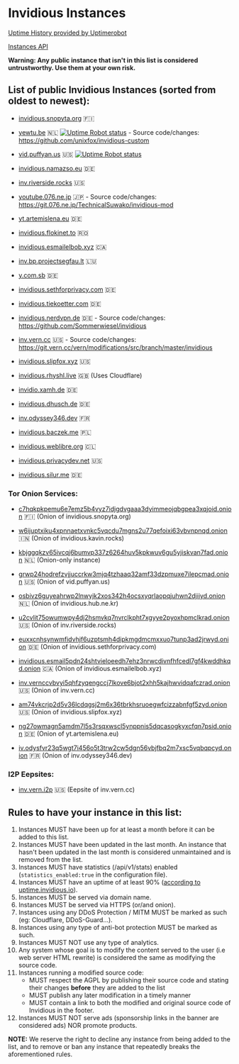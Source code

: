 # Invidious Instances

[Uptime History provided by Uptimerobot](https://stats.uptimerobot.com/89VnzSKAn)

[Instances API](https://api.invidious.io/)

**Warning: Any public instance that isn't in this list is considered untrustworthy. Use them at your own risk.**

## List of public Invidious Instances (sorted from oldest to newest):

* [invidious.snopyta.org](https://invidious.snopyta.org) 🇫🇮

* [yewtu.be](https://yewtu.be) 🇳🇱 [![Uptime Robot status](https://img.shields.io/uptimerobot/status/m783898765-2a4efa67aa8d1c7be6b1dd9d)](https://uptime.invidious.io/784257752) - Source code/changes: https://github.com/unixfox/invidious-custom

* [vid.puffyan.us](https://vid.puffyan.us) 🇺🇸 [![Uptime Robot status](https://img.shields.io/uptimerobot/status/m786947233-1131c3f67b9a20621b1926d3?style=plastic)](https://stats.uptimerobot.com/n7A08HGVl6/786947233)

* [invidious.namazso.eu](https://invidious.namazso.eu) 🇩🇪

* [inv.riverside.rocks](https://inv.riverside.rocks) 🇺🇸

* [youtube.076.ne.jp](https://youtube.076.ne.jp) 🇯🇵 - Source code/changes: https://git.076.ne.jp/TechnicalSuwako/invidious-mod

* [yt.artemislena.eu](https://yt.artemislena.eu) 🇩🇪

* [invidious.flokinet.to](https://invidious.flokinet.to) 🇷🇴

* [invidious.esmailelbob.xyz](https://invidious.esmailelbob.xyz) 🇨🇦

* [inv.bp.projectsegfau.lt](https://inv.bp.projectsegfau.lt) 🇱🇺

* [y.com.sb](https://y.com.sb) 🇩🇪

* [invidious.sethforprivacy.com](https://invidious.sethforprivacy.com) 🇩🇪

* [invidious.tiekoetter.com](https://invidious.tiekoetter.com) 🇩🇪

* [invidious.nerdvpn.de](https://invidious.nerdvpn.de) 🇩🇪 - Source code/changes: https://github.com/Sommerwiesel/invidious

* [inv.vern.cc](https://inv.vern.cc) 🇺🇸 - Source code/changes: https://git.vern.cc/vern/modifications/src/branch/master/invidious

* [invidious.slipfox.xyz](https://invidious.slipfox.xyz) 🇺🇸

* [invidious.rhyshl.live](https://invidious.rhyshl.live) 🇬🇧 (Uses Cloudflare)

* [invidio.xamh.de](https://invidio.xamh.de) 🇩🇪

* [invidious.dhusch.de](https://invidious.dhusch.de) 🇩🇪

* [inv.odyssey346.dev](https://inv.odyssey346.dev) 🇫🇷

* [invidious.baczek.me](https://invidious.baczek.me) 🇵🇱

* [invidious.weblibre.org](https://invidious.weblibre.org) 🇨🇱

* [invidious.privacydev.net](https://invidious.privacydev.net) 🇺🇸

* [invidious.silur.me](https://invidious.silur.me) 🇩🇪

### Tor Onion Services:
* [c7hqkpkpemu6e7emz5b4vyz7idjgdvgaaa3dyimmeojqbgpea3xqjoid.onion](http://c7hqkpkpemu6e7emz5b4vyz7idjgdvgaaa3dyimmeojqbgpea3xqjoid.onion) 🇫🇮 (Onion of invidious.snopyta.org)

* [w6ijuptxiku4xpnnaetxvnkc5vqcdu7mgns2u77qefoixi63vbvnpnqd.onion](http://w6ijuptxiku4xpnnaetxvnkc5vqcdu7mgns2u77qefoixi63vbvnpnqd.onion) 🇮🇳 (Onion of invidious.kavin.rocks)

* [kbjggqkzv65ivcqj6bumvp337z6264huv5kpkwuv6gu5yjiskvan7fad.onion](http://kbjggqkzv65ivcqj6bumvp337z6264huv5kpkwuv6gu5yjiskvan7fad.onion) 🇳🇱 (Onion-only instance)

* [grwp24hodrefzvjjuccrkw3mjq4tzhaaq32amf33dzpmuxe7ilepcmad.onion](http://grwp24hodrefzvjjuccrkw3mjq4tzhaaq32amf33dzpmuxe7ilepcmad.onion) 🇺🇸 (Onion of vid.puffyan.us)

* [osbivz6guyeahrwp2lnwyjk2xos342h4ocsxyqrlaopqjuhwn2djiiyd.onion](http://osbivz6guyeahrwp2lnwyjk2xos342h4ocsxyqrlaopqjuhwn2djiiyd.onion) 🇳🇱 (Onion of invidious.hub.ne.kr)

*  [u2cvlit75owumwpy4dj2hsmvkq7nvrclkpht7xgyye2pyoxhpmclkrad.onion](http://u2cvlit75owumwpy4dj2hsmvkq7nvrclkpht7xgyye2pyoxhpmclkrad.onion) 🇺🇸 (Onion of inv.riverside.rocks)

* [euxxcnhsynwmfidvhjf6uzptsmh4dipkmgdmcmxxuo7tunp3ad2jrwyd.onion](http://euxxcnhsynwmfidvhjf6uzptsmh4dipkmgdmcmxxuo7tunp3ad2jrwyd.onion/) 🇩🇪 (Onion of invidious.sethforprivacy.com)

* [invidious.esmail5pdn24shtvieloeedh7ehz3nrwcdivnfhfcedl7gf4kwddhkqd.onion](http://invidious.esmail5pdn24shtvieloeedh7ehz3nrwcdivnfhfcedl7gf4kwddhkqd.onion) 🇨🇦 (Onion of invidious.esmailelbob.xyz)

* [inv.vernccvbvyi5qhfzyqengccj7lkove6bjot2xhh5kajhwvidqafczrad.onion](http://inv.vernccvbvyi5qhfzyqengccj7lkove6bjot2xhh5kajhwvidqafczrad.onion/) 🇺🇸 (Onion of inv.vern.cc)

* [am74vkcrjp2d5v36lcdqgsj2m6x36tbrkhsruoegwfcizzabnfgf5zyd.onion](http://am74vkcrjp2d5v36lcdqgsj2m6x36tbrkhsruoegwfcizzabnfgf5zyd.onion) 🇺🇸 (Onion of invidious.slipfox.xyz)

* [ng27owmagn5amdm7l5s3rsqxwscl5ynppnis5dqcasogkyxcfqn7psid.onion](http://ng27owmagn5amdm7l5s3rsqxwscl5ynppnis5dqcasogkyxcfqn7psid.onion) 🇩🇪 (Onion of yt.artemislena.eu)

* [iv.odysfvr23q5wgt7i456o5t3trw2cw5dgn56vbjfbq2m7xsc5vqbqpcyd.onion](http://iv.odysfvr23q5wgt7i456o5t3trw2cw5dgn56vbjfbq2m7xsc5vqbqpcyd.onion) 🇫🇷 (Onion of inv.odyssey346.dev)

### I2P Eepsites:

* [inv.vern.i2p](http://verni6dr4qxjgjumnvesxerh5rvhv6oy5ddeibaqy5d7tgbiiyfa.b32.i2p/) 🇺🇸 (Eepsite of inv.vern.cc)

## Rules to have your instance in this list:

1. Instances MUST have been up for at least a month before it can be added to this list.
2. Instances MUST have been updated in the last month. An instance that hasn't been updated in the last month is considered unmaintained and is removed from the list.
3. Instances MUST have statistics (/api/v1/stats) enabled (`statistics_enabled:true` in the configuration file).
4. Instances MUST have an uptime of at least 90% ([according to uptime.invidious.io](https://uptime.invidious.io/)).
5. Instances MUST be served via domain name.
6. Instances MUST be served via HTTPS (or/and onion).
7. Instances using any DDoS Protection / MITM MUST be marked as such (eg: Cloudflare, DDoS-Guard...).
8. Instances using any type of anti-bot protection MUST be marked as such.
9. Instances MUST NOT use any type of analytics.
10. Any system whose goal is to modify the content served to the user (i.e web server HTML rewrite) is considered the same as modifying the source code.
11. Instances running a modified source code:
    - MUST respect the AGPL by publishing their source code and stating their changes **before** they are added to the list
    - MUST publish any later modification in a timely manner
    - MUST contain a link to both the modified and original source code of Invidious in the footer.
12. Instances MUST NOT serve ads (sponsorship links in the banner are considered ads) NOR promote products.

**NOTE:** We reserve the right to decline any instance from being added to the list, and to remove or ban any instance that repeatedly breaks the aforementioned rules.
